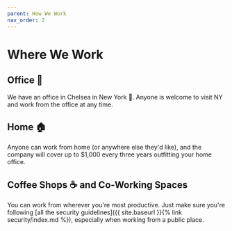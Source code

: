 ```yaml
---
parent: How We Work
nav_order: 2
---
```

# Where We Work

## Office :office:
We have an office in Chelsea in New York :statue_of_liberty:.  Anyone is welcome to visit NY and work from the office at any time.

## Home :house:
Anyone can work from home (or anywhere else they'd like), and the company will cover up to $1,000 every three years outfitting your home office.

## Coffee Shops :coffee: and Co-Working Spaces
You can work from wherever you're most productive.  Just make sure you're following [all the security guidelines]({{ site.baseurl }}{% link security/index.md %}), especially when working from a public place.
